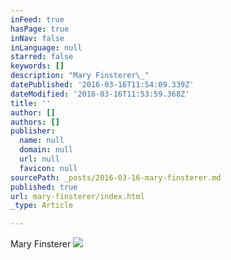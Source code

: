 ```yaml
---
inFeed: true
hasPage: true
inNav: false
inLanguage: null
starred: false
keywords: []
description: "Mary Finsterer\_"
datePublished: '2016-03-16T11:54:09.339Z'
dateModified: '2016-03-16T11:53:59.368Z'
title: ''
author: []
authors: []
publisher:
  name: null
  domain: null
  url: null
  favicon: null
sourcePath: _posts/2016-03-16-mary-finsterer.md
published: true
url: mary-finsterer/index.html
_type: Article

---
```

Mary Finsterer ![](https://the-grid-user-content.s3-us-west-2.amazonaws.com/ae5b62a7-8328-4719-97c6-bc9eb37e24c6.jpg)